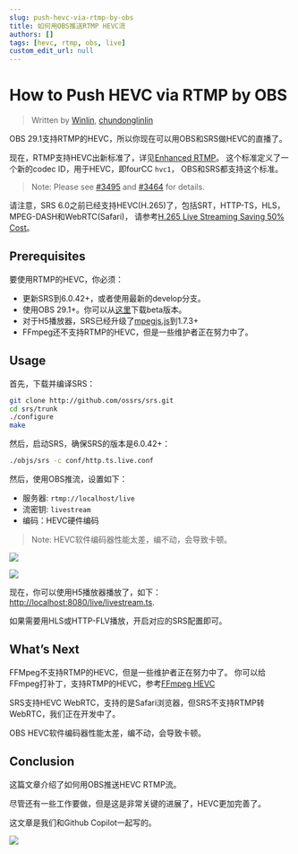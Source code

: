 ```yaml
---
slug: push-hevc-via-rtmp-by-obs
title: 如何用OBS推送RTMP HEVC流
authors: []
tags: [hevc, rtmp, obs, live]
custom_edit_url: null
---
```


# How to Push HEVC via RTMP by OBS

> Written by [Winlin](https://github.com/winlinvip), [chundonglinlin](https://github.com/chundonglinlin)

OBS 29.1支持RTMP的HEVC，所以你现在可以用OBS和SRS做HEVC的直播了。

现在，RTMP支持HEVC出新标准了，详见[Enhanced RTMP](https://github.com/veovera/enhanced-rtmp)。
这个标准定义了一个新的codec ID，用于HEVC，即fourCC `hvc1`，
OBS和SRS都支持这个标准。

<!--truncate-->

> Note: Please see [#3495](https://github.com/ossrs/srs/pull/3495) and [#3464](https://github.com/ossrs/srs/issues/3464) for details.

请注意，SRS 6.0之前已经支持HEVC(H.265)了，包括SRT，HTTP-TS，HLS，MPEG-DASH和WebRTC(Safari)，
请参考[H.265 Live Streaming Saving 50% Cost](./2023-03-07-Lets-Do-H265-Live-Streaming.md)。

## Prerequisites

要使用RTMP的HEVC，你必须：

* 更新SRS到6.0.42+，或者使用最新的develop分支。
* 使用OBS 29.1+。你可以从[这里](https://github.com/obsproject/obs-studio/releases)下载beta版本。
* 对于H5播放器，SRS已经升级了[mpegjs.js](https://github.com/xqq/mpegts.js)到1.7.3+
* FFmpeg还不支持RTMP的HEVC，但是一些维护者正在努力中了。

## Usage

首先，下载并编译SRS：

```bash
git clone http://github.com/ossrs/srs.git
cd srs/trunk
./configure
make
```

然后，启动SRS，确保SRS的版本是6.0.42+：

```bash
./objs/srs -c conf/http.ts.live.conf
```

然后，使用OBS推流，设置如下：

* 服务器: `rtmp://localhost/live`
* 流密钥: `livestream`
* 编码：HEVC硬件编码

> Note: HEVC软件编码器性能太差，编不动，会导致卡顿。

![](/img/blog-2023-04-08-001.png)

![](/img/blog-2023-04-08-002.png)

现在，你可以使用H5播放器播放了，如下：
[http://localhost:8080/live/livestream.ts](http://localhost:8080/players/srs_player.html?stream=livestream.ts).

如果需要用HLS或HTTP-FLV播放，开启对应的SRS配置即可。

## What’s Next

FFMpeg不支持RTMP的HEVC，但是一些维护者正在努力中了。
你可以给FFmpeg打补丁，支持RTMP的HEVC，参考[FFmpeg HEVC](http://claire-chang.com/2023/03/09/%e7%82%basrs6%e7%b7%a8%e8%ad%af%e6%94%af%e6%8c%81http-flv%e7%9a%84ffmpeg%e6%aa%94%e6%a1%88/)

SRS支持HEVC WebRTC，支持的是Safari浏览器，但SRS不支持RTMP转WebRTC，我们正在开发中了。

OBS HEVC软件编码器性能太差，编不动，会导致卡顿。

## Conclusion

这篇文章介绍了如何用OBS推送HEVC RTMP流。

尽管还有一些工作要做，但是这是非常关键的进展了，HEVC更加完善了。

这文章是我们和Github Copilot一起写的。

![](https://ossrs.net/gif/v1/sls.gif?site=ossrs.io&path=/lts/blog-zh/23-04-08-Push-HEVC-via-RTMP-by-OBS)

